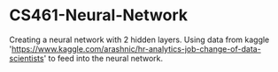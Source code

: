 # CS461-Neural-Network

Creating a neural network with 2 hidden layers. Using data from kaggle 'https://www.kaggle.com/arashnic/hr-analytics-job-change-of-data-scientists' to feed into the neural network.
